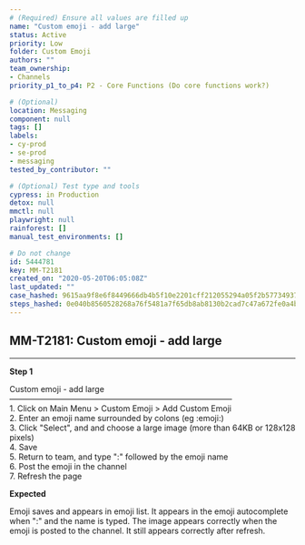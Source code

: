 ```yaml
---
# (Required) Ensure all values are filled up
name: "Custom emoji - add large"
status: Active
priority: Low
folder: Custom Emoji
authors: ""
team_ownership: 
- Channels
priority_p1_to_p4: P2 - Core Functions (Do core functions work?)

# (Optional)
location: Messaging
component: null
tags: []
labels: 
- cy-prod
- se-prod
- messaging
tested_by_contributor: ""

# (Optional) Test type and tools
cypress: in Production
detox: null
mmctl: null
playwright: null
rainforest: []
manual_test_environments: []

# Do not change
id: 5444781
key: MM-T2181
created_on: "2020-05-20T06:05:08Z"
last_updated: ""
case_hashed: 9615aa9f8e6f8449666db4b5f10e2201cff212055294a05f2b577349377556af45395a400e4d4c973eb3ea123e2269ae
steps_hashed: 0e040b8560528268a76f5481a7f65db8ab8130b2cad7c47a672fe0a4be367a457de1cf078f5b2abbc5ca550167105ae7
---
```


<!-- (Auto-generated) Based on frontmatter's "key" and "name" -->

## MM-T2181: Custom emoji - add large

---

**Step 1**

Custom emoji - add large\
————————————————————————————\
1\. Click on Main Menu > Custom Emoji > Add Custom Emoji\
2\. Enter an emoji name surrounded by colons (eg :emoji:)\
3\. Click "Select", and and choose a large image (more than 64KB or 128x128 pixels)\
4\. Save\
5\. Return to team, and type ":" followed by the emoji name\
6\. Post the emoji in the channel\
7\. Refresh the page

**Expected**

Emoji saves and appears in emoji list. It appears in the emoji autocomplete when ":" and the name is typed. The image appears correctly when the emoji is posted to the channel. It still appears correctly after refresh.
